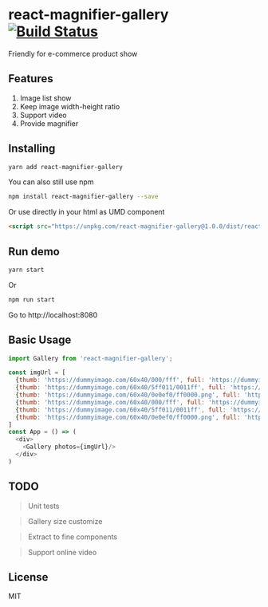 # react-magnifier-gallery [![Build Status](https://travis-ci.org/xiaohuij/react-magnifier-gallery.svg?branch=master)](https://travis-ci.org/xiaohuij/react-magnifier-gallery) 

Friendly for e-commerce product show

## Features
1. Image list show
2. Keep image width-height ratio
3. Support video
4. Provide magnifier

## Installing

```bash
yarn add react-magnifier-gallery
```

You can also still use npm

```bash
npm install react-magnifier-gallery --save
```

Or use directly in your html as UMD component

```html
<script src="https://unpkg.com/react-magnifier-gallery@1.0.0/dist/react-magnifier-gallery.min.js" />
```

## Run demo

```js
yarn start
```
Or
```bash
npm run start
```

Go to http://localhost:8080

## Basic Usage

```js
import Gallery from 'react-magnifier-gallery';

const imgUrl = [
  {thumb: 'https://dummyimage.com/60x40/000/fff', full: 'https://dummyimage.com/1000x800/000/fff.png'},
  {thumb: 'https://dummyimage.com/60x40/5ff011/0011ff', full: 'https://dummyimage.com/1000x800/5ff011/0011ff'},
  {thumb: 'https://dummyimage.com/60x40/0e0ef0/ff0000.png', full: 'https://dummyimage.com/1000x800/0e0ef0/ff0000.png'},
  {thumb: 'https://dummyimage.com/60x40/000/fff', full: 'https://dummyimage.com/1000x800/000/fff.png'},
  {thumb: 'https://dummyimage.com/60x40/5ff011/0011ff', full: 'https://dummyimage.com/1000x800/5ff011/0011ff'},
  {thumb: 'https://dummyimage.com/60x40/0e0ef0/ff0000.png', full: 'https://dummyimage.com/1000x800/0e0ef0/ff0000.png'},
]
const App = () => (
  <div>
    <Gallery photos={imgUrl}/>
  </div>
)
```

## TODO
> Unit tests

> Gallery size customize

> Extract to fine components

> Support online video

## License

MIT
